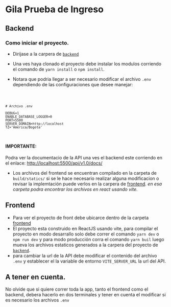 # Gila Prueba de Ingreso

## Backend

### Como iniciar el proyecto.

- Dirijase a la carpera de [`backend`](backend/)

- Una ves haya clonado el proyecto debe instalar los modulos corriendo el comando de `yarn install` o `npm install`.

- Notara que podria llegar a ser necesario modificar el archivo `.env` dependiendo de las configuraciones que desee manejar:

<code>

    # Archivo .env

    DEBUG=1
    ENABLE_DATABASE_LOGGER=0
    PORT=5500
    SERVER_DOMAIN=http://localhost
    TZ='America/Bogota'

</code>

#### **IMPORTANTE:**
Podra ver la documentacio de la API una ves el backend este corriendo en el enlace: [http://localhost:5500/api/v1.0/docs/](http://localhost:5500/api/v1.0/docs/)

- Los archivos del frontend se encuentran compilado en la carpeta de `build/statics/` si se le hace necesario realizar alguna modificacion o revisar la  implemtación puede verlos en la carpera de [frontend](frontend/). _en esa carpeta podra encontrar los archivos en react usando vite._

## Frontend

- Para ver el proyecto de front debe ubicarce dentro de la carpeta [frontend](frontend/)
- El proyecto esta construido en ReactJS usando vite, para compilar el proyecto en modo desarrallo solo debe correr el comando `yarn dev` o `npm run dev` y para modo producción corra el comando `yarn buil` luego mueva los archivos estaticos generados a la carpera del proyecto de [`backend`](backend/).
- para cambiar la url de la API debe modificar el contenido del archivo `.env` y establecer el la variable de entorno `VITE_SERVER_URL` la url del API.


## A tener en cuenta.

No olvide que si quiere correr toda la app, tanto el frontend como el backend, debera hacerlo en dos terminales y tener en cuenta el modificar si es necesario los archivos `.env`
